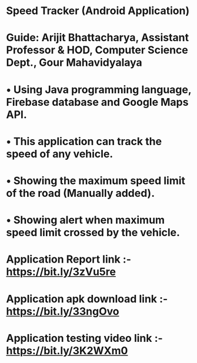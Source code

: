 # Speed Tracker (Android Application)
# Guide: Arijit Bhattacharya, Assistant Professor & HOD, Computer Science Dept., Gour Mahavidyalaya
# • Using Java programming language, Firebase database and Google Maps API.
# • This application can track the speed of any vehicle.
# • Showing the maximum speed limit of the road (Manually added).
# • Showing alert when maximum speed limit crossed by the vehicle.

# Application Report link :- https://bit.ly/3zVu5re

# Application apk download link :- https://bit.ly/33ngOvo
# Application testing video link :- https://bit.ly/3K2WXm0
